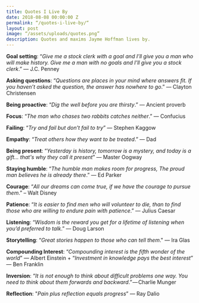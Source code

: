 ```yaml
---
title: Quotes I Live By
date: 2018-08-08 00:00:00 Z
permalink: “/quotes-i-live-by/“
layout: post
image: “/assets/uploads/quotes.png”
description: Quotes and maxims Jayme Hoffman lives by. 
---
```


**Goal setting**: “*Give me a stock clerk with a goal and I’ll give you a man who will make history. Give me a man with no goals and I’ll give you a stock clerk*.” — J.C. Penney

**Asking questions**: “*Questions are places in your mind where answers fit. If you haven’t asked the question, the answer has nowhere to go*.” — Clayton Christensen

**Being proactive**: “*Dig the well before you are thirsty*.” — Ancient proverb

**Focus**: “*The man who chases two rabbits catches neither*.” — Confucius

**Failing**: “*Try and fail but don’t fail to try*” — Stephen Kaggow

**Empathy**: “*Treat others how they want to be treated*.” — Dad

**Being present**: “*Yesterday is history, tomorrow is a mystery, and today is a gift... that's why they call it present*” — Master Oogway

**Staying humble**: “*The humble man makes room for progress, The proud man believes he is already there*.” — Ed Parker

**Courage**: “*All our dreams can come true, if we have the courage to pursue them*.” – Walt Disney

**Patience**: “*It is easier to find men who will volunteer to die, than to find those who are willing to endure pain with patience*.” — Julius Caesar

**Listening**: “*Wisdom is the reward you get for a lifetime of listening when you’d preferred to talk*.” — Doug Larson

**Storytelling**: “*Great stories happen to those who can tell them*." — Ira Glas

**Compounding Interest**: “*Compounding interest is the fifth wonder of the world*” — Albert Einstein + “*Investment in knowledge pays the best interest*” — Ben Franklin

**Inversion**: “*It is not enough to think about difficult problems one way. You need to think about them forwards and backward*.” — Charlie Munger

**Reflection**: "*Pain plus reflection equals progress*” — Ray Dalio

